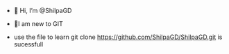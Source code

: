 - 👋 Hi, I’m @ShilpaGD
- 👀I am new to GIT

- use the file to learn 
git clone https://github.com/ShilpaGD/ShilpaGD.git is sucessfull

<!---
ShilpaGD/ShilpaGD is a ✨ special ✨ repository because its `README.md` (this file) appears on your GitHub profile.
You can click the Preview link to take a look at your changes.
--->
